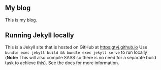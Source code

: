 ## My blog

This is my blog. 

## Running Jekyll locally

This is a Jekyll site that is hosted on GitHub at [https:gtvj.github.io](https:gtvj.github.io) Use `bundle exec jekyll build && bundle exec jekyll serve` to run locally (**Note:** This will also compile SASS so there is no need for a separate build task to achieve this). See the docs for more information.
